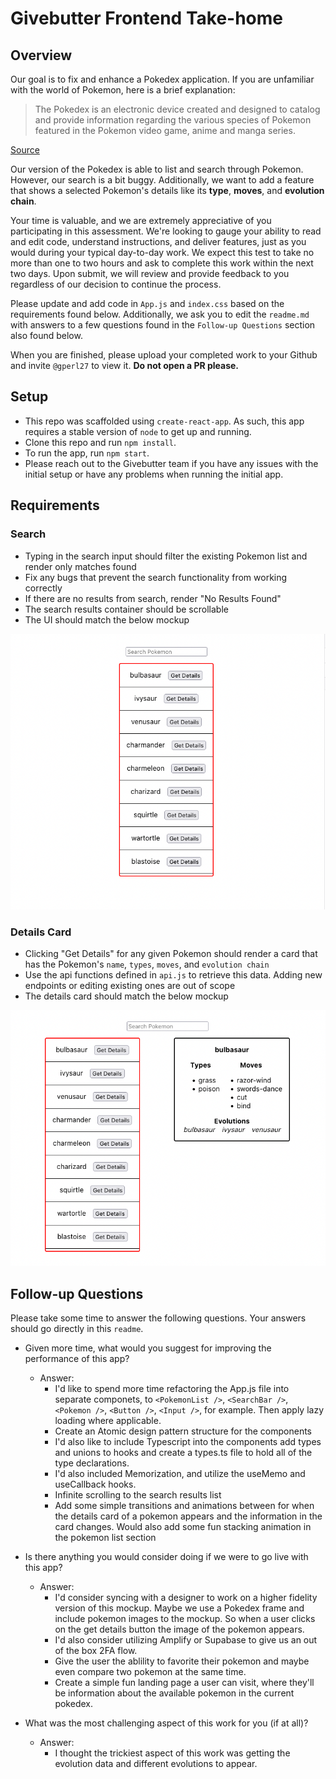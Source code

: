 # Givebutter Frontend Take-home

## Overview

Our goal is to fix and enhance a Pokedex application. If you are unfamiliar with the world of Pokemon, here is a brief explanation:

> The Pokedex is an electronic device created and designed to catalog and provide information regarding the various species of Pokemon featured in the Pokemon video game, anime and manga series.
 
[Source](https://pokemon.fandom.com/wiki/Pokedex)
 
Our version of the Pokedex is able to list and search through Pokemon. However, our search is a bit buggy. Additionally, we want to add a feature that shows a selected Pokemon's details like its **type**, **moves**, and **evolution chain**.

Your time is valuable, and we are extremely appreciative of you participating in this assessment. We're looking to gauge your ability to read and edit code, understand instructions, and deliver features, just as you would during your typical day-to-day work. We expect this test to take no more than one to two hours and ask to complete this work within the next two days. Upon submit, we will review and provide feedback to you regardless of our decision to continue the process.

Please update and add code in `App.js` and `index.css` based on the requirements found below. Additionally, we ask you to edit the `readme.md` with answers to a few questions found in the `Follow-up Questions` section also found below.

When you are finished, please upload your completed work to your Github and invite `@gperl27` to view it. **Do not open a PR please.**

## Setup

- This repo was scaffolded using `create-react-app`. As such, this app requires a stable version of `node` to get up and running.
- Clone this repo and run `npm install`.
- To run the app, run `npm start`.
- Please reach out to the Givebutter team if you have any issues with the initial setup or have any problems when running the initial app.

## Requirements

### Search
- Typing in the search input should filter the existing Pokemon list and render only matches found
- Fix any bugs that prevent the search functionality from working correctly
- If there are no results from search, render "No Results Found"
- The search results container should be scrollable
- The UI should match the below mockup

![](mockup0.png)

### Details Card
     
- Clicking "Get Details" for any given Pokemon should render a card that has the Pokemon's `name`, `types`, `moves`, and `evolution chain`
- Use the api functions defined in `api.js` to retrieve this data. Adding new endpoints or editing existing ones are out of scope
- The details card should match the below mockup

![](mockup1.png)

## Follow-up Questions

Please take some time to answer the following questions. Your answers should go directly in this `readme`.

- Given more time, what would you suggest for improving the performance of this app?
    - Answer: 
        - I'd like to spend more time refactoring the App.js file into separate componets, to `<PokemonList />`, `<SearchBar />`, `<Pokemon />`, `<Button />`, `<Input />`, for example. Then apply lazy loading where applicable. 
        - Create an Atomic design pattern structure for the components
        - I'd also like to include Typescript into the components add types and unions to hooks and create a types.ts file to hold all of the type declarations.
        - I'd also included Memorization, and utilize the useMemo and useCallback hooks.
        - Infinite scrolling to the search results list
        - Add some simple transitions and animations between for when the details card of a pokemon appears and the information in the card changes. Would also add some fun stacking animation in the pokemon list section

- Is there anything you would consider doing if we were to go live with this app?
    - Answer:
        - I'd consider syncing with a designer to work on a higher fidelity version of this mockup. Maybe we use a Pokedex frame and include pokemon images to the mockup. So when a user clicks on the get details button the image of the pokemon appears. 
        - I'd also consider utilizing Amplify or Supabase to give us an out of the box 2FA flow.
        - Give the user the ablility to favorite their pokemon and maybe even compare two pokemon at the same time.
        - Create a simple fun landing page a user can visit, where they'll be information about the available pokemon in the current pokedex.

- What was the most challenging aspect of this work for you (if at all)?
    - Answer:
        - I thought the trickiest aspect of this work was getting the evolution data and different evolutions to appear.